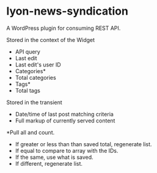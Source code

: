# lyon-news-syndication
A WordPress plugin for consuming REST API.

Stored in the context of the Widget 
- API query
- Last edit
- Last edit's user ID
- Categories*
- Total categories
- Tags*
- Total tags

Stored in the transient
- Date/time of last post matching criteria
- Full markup of currently served content

*Pull all and count. 
- If greater or less than than saved total, regenerate list. 
- If equal to compare to array with the IDs. 
- If the same, use what is saved. 
- If different, regenerate list.
